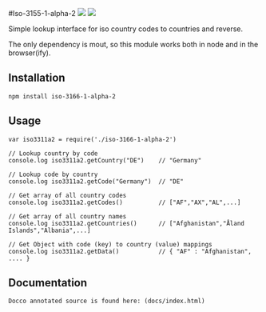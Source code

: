 #Iso-3155-1-alpha-2  [![](https://travis-ci.org/georgzoeller/iso-3166-1-alpha-2.svg?branch=master)](https://travis-ci.org/georgzoeller/iso-3166-1-alpha-2) [![](https://img.shields.io/npm/v/iso-3166-1-alpha-2.svg?style=flat)](https://www.npmjs.com/package/iso-3166-1-alpha-2)


Simple lookup interface for iso country codes to countries and reverse.


The only dependency is mout, so this module works both in node and in the browser(ify).

## Installation

    npm install iso-3166-1-alpha-2

## Usage

    var iso3311a2 = require('./iso-3166-1-alpha-2')

    // Lookup country by code
    console.log iso3311a2.getCountry("DE")    // "Germany"

    // Lookup code by country
    console.log iso3311a2.getCode("Germany")  // "DE"

    // Get array of all country codes
    console.log iso3311a2.getCodes()          // ["AF","AX","AL",...]

    // Get array of all country names
    console.log iso3311a2.getCountries()      // ["Afghanistan","Åland Islands","Albania",...]

    // Get Object with code (key) to country (value) mappings
    console.log iso3311a2.getData()           // { "AF" : "Afghanistan", .... }


## Documentation

    Docco annotated source is found here: (docs/index.html)

